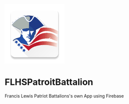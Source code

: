![LOGO](https://github.com/Dr-D12345/FLHSPatroitBattalion/blob/master/app/src/main/res/mipmap-xxxhdpi/ic_launcher.png)

# FLHSPatroitBattalion
Francis Lewis Patriot Battalions's own App using Firebase










